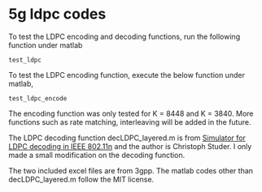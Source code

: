 5g ldpc codes
=============

To test the LDPC encoding and decoding functions, run the following function under matlab 
```
test_ldpc
```
To test the LDPC encoding function, execute the below function under matlab,
```
test_ldpc_encode
```

The encoding function was only tested for K = 8448 and K = 3840.
More functions such as rate matching, interleaving will be added in the future.

The LDPC decoding function decLDPC_layered.m is from [Simulator for LDPC decoding in IEEE 802.11n](http://www.csl.cornell.edu/~studer/software_ldpc.html) and the author is Christoph Studer. I only made a small modification on the decoding function.

The two included excel files are from 3gpp.
The matlab codes other than decLDPC_layered.m follow the MIT license.
